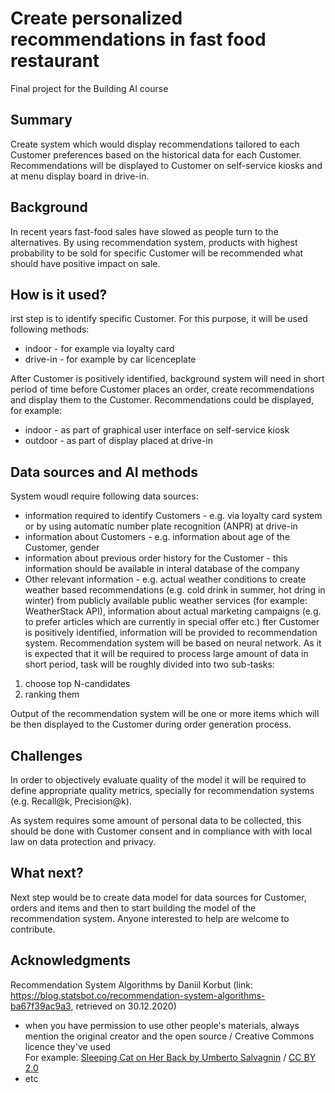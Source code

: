 
# Create personalized recommendations in fast food restaurant

Final project for the Building AI course

## Summary

Create system which would display recommendations tailored to each Customer preferences based on the historical data for each Customer. Recommendations will be displayed to Customer on self-service kiosks and at menu display board in drive-in. 


## Background

In recent years fast-food sales have slowed as people turn to the alternatives. By using recommendation system, products with highest probability to be sold for specific Customer will be recommended what should have positive impact on sale.

## How is it used?

irst step is to identify specific Customer. For this purpose, it will be used following methods:
- indoor - for example via loyalty card
- drive-in - for example by car licenceplate

After Customer is positively identified, background system will need in short period of time before Customer places an order, create recommendations and display them to the Customer. Recommendations could be displayed, for example:
- indoor - as part of graphical user interface on self-service kiosk
- outdoor - as part of display placed at drive-in

## Data sources and AI methods
System woudl require following data sources:
- information required to identify Customers - e.g. via loyalty card system or by using automatic number plate recognition (ANPR) at drive-in
- information about Customers - e.g. information about age of the Customer, gender
- information about previous order history for the Customer - this information should be available in interal database of the company
- Other relevant information - e.g. actual weather conditions to create weather based recommendations (e.g. cold drink in summer, hot dring in winter) from publicly available public weather services (for example: WeatherStack API), information about actual marketing campaigns (e.g. to prefer articles which are currently in special offer etc.)
fter Customer is positively identified, information will be provided to recommendation system. Recommendation system will be based on neural network. As it is expected that it will be required to process large amount of data in short period, task will be roughly divided into two sub-tasks:
1. choose top N-candidates
2. ranking them

Output of the recommendation system will be one or more items which will be then displayed to the Customer during order generation process.

## Challenges

In order to objectively evaluate quality of the model it will be required to define appropriate quality metrics, specially for recommendation systems (e.g. Recall@k, Precision@k).

As system requires some amount of personal data to be collected, this should be done with Customer consent and in compliance with with local law on data protection and privacy.

## What next?

Next step would be to create data model for data sources for Customer, orders and items and then to start building the model of the recommendation system. Anyone interested to help are welcome to contribute. 


## Acknowledgments

Recommendation System Algorithms by Daniil Korbut (link: https://blog.statsbot.co/recommendation-system-algorithms-ba67f39ac9a3, retrieved on 30.12.2020)
* when you have permission to use other people's materials, always mention the original creator and the open source / Creative Commons licence they've used
  <br>For example: [Sleeping Cat on Her Back by Umberto Salvagnin](https://commons.wikimedia.org/wiki/File:Sleeping_cat_on_her_back.jpg#filelinks) / [CC BY 2.0](https://creativecommons.org/licenses/by/2.0)
* etc
